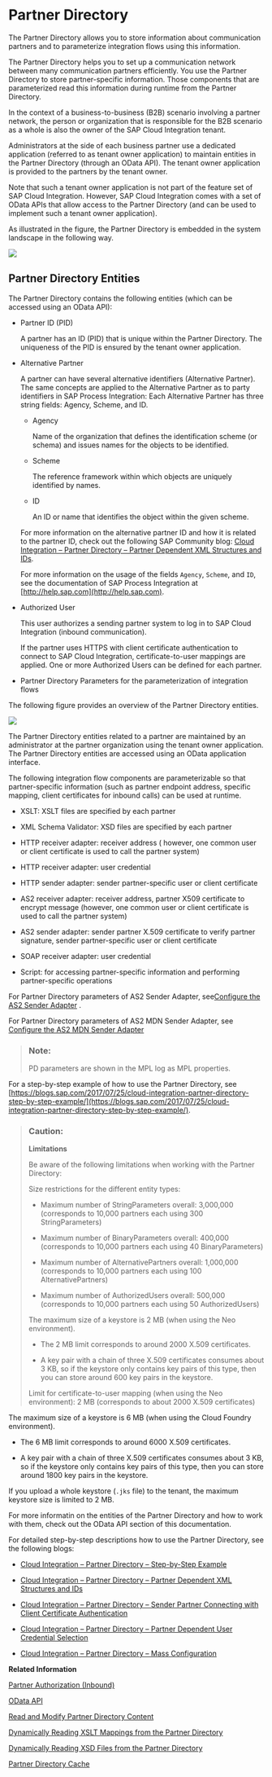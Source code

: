 <!-- loioe7fa1e2cd16049b7bfefe938355a574c -->

# Partner Directory

The Partner Directory allows you to store information about communication partners and to parameterize integration flows using this information.

The Partner Directory helps you to set up a communication network between many communication partners efficiently. You use the Partner Directory to store partner-specific information. Those components that are parameterized read this information during runtime from the Partner Directory.



In the context of a business-to-business \(B2B\) scenario involving a partner network, the person or organization that is responsible for the B2B scenario as a whole is also the owner of the SAP Cloud Integration tenant.

Administrators at the side of each business partner use a dedicated application \(referred to as tenant owner application\) to maintain entities in the Partner Directory \(through an OData API\). The tenant owner application is provided to the partners by the tenant owner.

Note that such a tenant owner application is not part of the feature set of SAP Cloud Integration. However, SAP Cloud Integration comes with a set of OData APIs that allow access to the Partner Directory \(and can be used to implement such a tenant owner application\).

As illustrated in the figure, the Partner Directory is embedded in the system landscape in the following way.

![](images/Partner_Directory_0fdad6b.png)



<a name="loioe7fa1e2cd16049b7bfefe938355a574c__section_cdn_1pk_pdb"/>

## Partner Directory Entities

The Partner Directory contains the following entities \(which can be accessed using an OData API\):

-   Partner ID \(PID\)

    A partner has an ID \(PID\) that is unique within the Partner Directory. The uniqueness of the PID is ensured by the tenant owner application.

-   Alternative Partner

    A partner can have several alternative identifiers \(Alternative Partner\). The same concepts are applied to the Alternative Partner as to party identifiers in SAP Process Integration: Each Alternative Partner has three string fields: Agency, Scheme, and ID.

    -   Agency

        Name of the organization that defines the identification scheme \(or schema\) and issues names for the objects to be identified.

    -   Scheme

        The reference framework within which objects are uniquely identified by names.

    -   ID

        An ID or name that identifies the object within the given scheme.


    For more information on the alternative partner ID and how it is related to the partner ID, check out the following SAP Community blog: [Cloud Integration – Partner Directory – Partner Dependent XML Structures and IDs](https://blogs.sap.com/2017/08/22/cloud-integration-partner-directory-partner-dependent-xml-structures-and-ids/).

    For more information on the usage of the fields `Agency`, `Scheme`, and `ID`, see the documentation of SAP Process Integration at [http://help.sap.com](http://help.sap.com).

-   Authorized User

    This user authorizes a sending partner system to log in to SAP Cloud Integration \(inbound communication\).

    If the partner uses HTTPS with client certificate authentication to connect to SAP Cloud Integration, certificate-to-user mappings are applied. One or more Authorized Users can be defined for each partner.

-   Partner Directory Parameters for the parameterization of integration flows


The following figure provides an overview of the Partner Directory entities.

![](images/Partner_Directory_Entities_cff1177.png)

The Partner Directory entities related to a partner are maintained by an administrator at the partner organization using the tenant owner application. The Partner Directory entities are accessed using an OData application interface.



The following integration flow components are parameterizable so that partner-specific information \(such as partner endpoint address, specific mapping, client certificates for inbound calls\) can be used at runtime.

-   XSLT: XSLT files are specified by each partner

-   XML Schema Validator: XSD files are specified by each partner

-   HTTP receiver adapter: receiver address \( however, one common user or client certificate is used to call the partner system\)

-   HTTP receiver adapter: user credential

-   HTTP sender adapter: sender partner-specific user or client certificate

-   AS2 receiver adapter: receiver address, partner X509 certificate to encrypt message \(however, one common user or client certificate is used to call the partner system\)

-   AS2 sender adapter: sender partner X.509 certificate to verify partner signature, sender partner-specific user or client certificate

-   SOAP receiver adapter: user credential

-   Script: for accessing partner-specific information and performing partner-specific operations




For Partner Directory parameters of AS2 Sender Adapter, see[Configure the AS2 Sender Adapter](../Development/configure-the-as2-sender-adapter-5d7ee17.md) .

For Partner Directory parameters of AS2 MDN Sender Adapter, see [Configure the AS2 MDN Sender Adapter](../Development/configure-the-as2-mdn-sender-adapter-c54effe.md)

> ### Note:  
> PD parameters are shown in the MPL log as MPL properties.

For a step-by-step example of how to use the Partner Directory, see [https://blogs.sap.com/2017/07/25/cloud-integration-partner-directory-step-by-step-example/](https://blogs.sap.com/2017/07/25/cloud-integration-partner-directory-step-by-step-example/).



> ### Caution:  
> **Limitations**
> 
> Be aware of the following limitations when working with the Partner Directory:
> 
> Size restrictions for the different entity types:
> 
> -   Maximum number of StringParameters overall: 3,000,000 \(corresponds to 10,000 partners each using 300 StringParameters\)
> 
> -   Maximum number of BinaryParameters overall: 400,000 \(corresponds to 10,000 partners each using 40 BinaryParameters\)
> 
> -   Maximum number of AlternativePartners overall: 1,000,000 \(corresponds to 10,000 partners each using 100 AlternativePartners\)
> 
> -   Maximum number of AuthorizedUsers overall: 500,000 \(corresponds to 10,000 partners each using 50 AuthorizedUsers\)
> 
> 
> The maximum size of a keystore is 2 MB \(when using the Neo environment\).
> 
> -   The 2 MB limit corresponds to around 2000 X.509 certificates.
> 
> -   A key pair with a chain of three X.509 certificates consumes about 3 KB, so if the keystore only contains key pairs of this type, then you can store around 600 key pairs in the keystore.
> 
> 
> Limit for certificate-to-user mapping \(when using the Neo environment\): 2 MB \(corresponds to about 2000 X.509 certificates\)



The maximum size of a keystore is 6 MB \(when using the Cloud Foundry environment\).

-   The 6 MB limit corresponds to around 6000 X.509 certificates.

-   A key pair with a chain of three X.509 certificates consumes about 3 KB, so if the keystore only contains key pairs of this type, then you can store around 1800 key pairs in the keystore.


If you upload a whole keystore \(`.jks` file\) to the tenant, the maximum keystore size is limited to 2 MB.



For more informatin on the entities of the Partner Directory and how to work with them, check out the OData API section of this documentation.



For detailed step-by-step descriptions how to use the Partner Directory, see the following blogs:

-   [Cloud Integration – Partner Directory – Step-by-Step Example](https://blogs.sap.com/2017/07/25/cloud-integration-partner-directory-step-by-step-example/)

-   [Cloud Integration – Partner Directory – Partner Dependent XML Structures and IDs](https://blogs.sap.com/2017/08/22/cloud-integration-partner-directory-partner-dependent-xml-structures-and-ids/)

-   [Cloud Integration – Partner Directory – Sender Partner Connecting with Client Certificate Authentication](https://blogs.sap.com/2017/08/24/cloud-integration-partner-directory-sender-partner-connecting-with-client-certificate-authentication/)

-   [Cloud Integration – Partner Directory – Partner Dependent User Credential Selection](https://blogs.sap.com/2017/08/25/cloud-integration-partner-directory-partner-dependent-user-credential-selection/)

-   [Cloud Integration – Partner Directory – Mass Configuration](https://blogs.sap.com/2017/08/25/cloud-integration-partner-directory-mass-configuration/)


**Related Information**  


 <?sap-ot O2O class="- topic/link " href="bbccb60d93474163a1e278bacb64ecb3.xml" text="" desc="" xtrc="link:1" xtrf="file:/home/builder/src/dita-all/cdo1688560638547/loio3268cb35959d4b368fb49de861bfe8a1_en-US/src/content/localization/en-us/e7fa1e2cd16049b7bfefe938355a574c.xml" ?> 

[Partner Authorization \(Inbound\)](../Development/partner-authorization-inbound-c0c9950.md "For inbound calls (when a partner sends a message to the integration platform), a partner authorization check evaluates whether the logged-in user has permission to execute messages with a particular sender partner ID.")

[OData API](../Development/odata-api-a617d6f.md "The Cloud Integration application programming interface (API) allows you to access Cloud Integration resources, for example, monitoring data.")

[Read and Modify Partner Directory Content](../Development/read-and-modify-partner-directory-content-ab10d02.md "You can use the Script step to address Partner Directory content.")

[Dynamically Reading XSLT Mappings from the Partner Directory](../Development/dynamically-reading-xslt-mappings-from-the-partner-directory-66a551a.md "You can configure the XSLT Mapping step in an integration flow to dynamically read XSLT mappings from the Partner Directory. The Mapping step will then point to an XSLT mapping defined in the Partner Directory.")

[Dynamically Reading XSD Files from the Partner Directory](../Development/dynamically-reading-xsd-files-from-the-partner-directory-9331745.md "You can configure the XML Validator step in an integration flow to dynamically read XML schema (XSD) files from the Partner Directory. The XML Validator step will then point to an XSD file in the Partner Directory.")

[Partner Directory Cache](../Development/partner-directory-cache-1577f77.md "To improve performance, Partner Directory is cached.")

